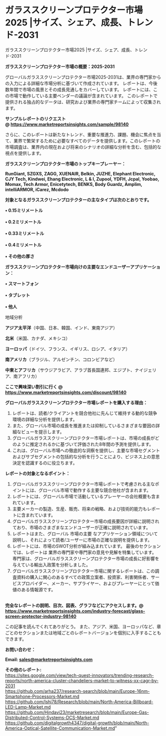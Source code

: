 # ガラススクリーンプロテクター市場2025 |サイズ、シェア、成長、トレンド-2031
ガラススクリーンプロテクター市場2025 |サイズ、シェア、成長、トレンド-2031

<strong><b>ガラススクリーンプロテクター市場の概要：2025-2031</b></strong>

グローバルガラススクリーンプロテクター市場2025-2031は、業界の専門家からの入力による詳細な市場分析に基づいて作成されています。 レポートは、今後数年間で市場の風景とその成長見通しをカバーしています。 レポートには、この市場で動作している主要ベンダーの議論が含まれています。 このレポートで提供される独占的なデータは、研究および業界の専門家チームによって収集されます。

<strong>サンプルレポートのリクエスト @ <a href=https://www.marketreportsinsights.com/sample/98140>https://www.marketreportsinsights.com/sample/98140</a></strong>

さらに、このレポートは新たなトレンド、重要な推進力、課題、機会に焦点を当て、業界で繁栄するために必要なすべてのデータを提供します。このレポートの市場調査は、業界内の現在および将来のシナリオの詳細な分析を含む、包括的な視点を提供します。

<strong>ガラススクリーンプロテクター市場のトップキープレーヤー：</strong>

<strong>RunGiant, SZGXS, ZAGG, XUENAIR, Belkin, JUZHE, Elephant Electronic, CJY Tech, Kindwei, Ehang Electronic, L & I, Zupool, YDFH, Jcpal, Yoobao, Momax, Tech Armor, Enicetytech, BENKS, Body Guardz, Amplim, intelliARMOR, iCarez, Mcdodo</strong>

<strong><b>対象となるガラススクリーンプロテクターの主なタイプは次のとおりです。</b></strong>

<strong>• 0.15ミリメートル<br><br>•  0.2ミリメートル<br><br>•  0.33ミリメートル<br><br>•  0.4ミリメートル<br><br>• その他の厚さ</strong>

<strong><b>ガラススクリーンプロテクター市場向けの主要なエンドユーザーアプリケーション：</b></strong>

<strong>• スマートフォン<br><br>• タブレット<br><br>• 他人</strong>

 地域分析

<strong><b>アジア太平洋</b></strong>（中国、日本、韓国、インド、東南アジア）

<strong><b>北米</b></strong>（米国、カナダ、メキシコ）

<strong><b>ヨーロッパ</b></strong>（ドイツ、フランス、イギリス、ロシア、イタリア）

<strong><b>南アメリカ</b></strong>（ブラジル、アルゼンチン、コロンビアなど）

<strong><b>中東とアフリカ</b></strong>（サウジアラビア、アラブ首長国連邦、エジプト、ナイジェリア、南アフリカ）

<strong>ここで興味深い割引に行く @ <a href=https://www.marketreportsinsights.com/discount/98140>https://www.marketreportsinsights.com/discount/98140</a></strong>

<strong><b>グローバルガラススクリーンプロテクター市場レポートを購入する理由：</b></strong>
<ol>
  <li>レポートは、読者/クライアントを競合他社に先んじて維持する動的な競争環境の詳細な分析を提供します。</li>
  <li>また、グローバル市場の成長を推進または抑制しているさまざまな要因の詳細なビューを提示します。</li>
  <li>グローバルガラススクリーンプロテクター市場レポートは、市場の成長がどのように推定されるかに基づいて評価された8年間の予測を提供します。</li>
  <li>これは、グローバル市場への徹底的な洞察を提供し、主要な市場セグメントおよびサブセグメントの包括的な分析を行うことにより、ビジネス上の意思決定を認識するのに役立ちます。</li>
</ol>
<strong><b>レポートの対象となるポイント：</b></strong>
<ol>
  <li>グローバルガラススクリーンプロテクター市場レポートで考慮される主なポイントには、グローバル市場で動作する主要な競合他社が含まれます。</li>
  <li>レポートには、グローバル市場で活動しているプレーヤーの会社概要も含まれています。</li>
  <li>主要メーカーの製造、生産、販売、将来の戦略、および技術的能力もレポートに含まれています。</li>
  <li>グローバルガラススクリーンプロテクター市場の成長要因が詳細に説明されており、市場のさまざまなエンドユーザーが正確に説明されています。</li>
  <li>レポートはまた、グローバル 市場の主要 なアプリケーション領域について説明し、それによって読者/ユーザーに市場の正確な説明を提供します。</li>
  <li>レポートには、市場のSWOT分析が組み込まれています。 最後のセクションでは、レポートは 業界の専門家や専門家の意見や見解を特集しています。 専門家は、グローバルガラススクリーンプロテクター市場の成長に好影響を与えている輸出入政策を分析しました。</li>
  <li>グローバルガラススクリーンプロテクター市場に関するレポートは、この調査資料の購入に関心のあるすべての政策立案者、投資家、利害関係者、サービスプロバイダー、メーカー、サプライヤー、およびプレーヤーにとって価値のある情報源です。</li>
</ol><br>
<strong>完全なレポートの説明、目次、図表、グラフなどにアクセスします。@ <a href=https://www.marketreportsinsights.com/industry-forecast/glass-screen-protector-industry-98140>https://www.marketreportsinsights.com/industry-forecast/glass-screen-protector-industry-98140</a></strong>

この記事を読んでくれてありがとう。 また、アジア、米国、ヨーロッパなど、章ごとのセクションまたは地域ごとのレポートバージョンを個別に入手することもできます。

<strong><b>お問い合わせ：</b></strong>

<strong>Email: </strong><a href=mailto:sales@marketreportsinsights.com><strong>sales@marketreportsinsights.com</strong></a>

<strong>その他のレポート:</strong>
<br>
<a href=https://sites.google.com/view/tech-quest-innovators/trending-research-reports/north-america-cluster-chandeliers-market-to-witness-xx-cagr-by-2031>https://sites.google.com/view/tech-quest-innovators/trending-research-reports/north-america-cluster-chandeliers-market-to-witness-xx-cagr-by-2031</a>
<br>
<a href=https://github.com/arha237/research-search/blob/main/Europe-16nm-Smartphone-Processors-Market.md>https://github.com/arha237/research-search/blob/main/Europe-16nm-Smartphone-Processors-Market.md</a>
<br>
<a href=https://github.com/Ishi78/Research/blob/main/North-America-Billboard-LED-Lamp-Market.md>https://github.com/Ishi78/Research/blob/main/North-America-Billboard-LED-Lamp-Market.md</a>
<br>
<a href=https://github.com/Hindavi23/marketresearch/blob/main/Europe-Gas-Distributed-Control-Systems-DCS-Market.md>https://github.com/Hindavi23/marketresearch/blob/main/Europe-Gas-Distributed-Control-Systems-DCS-Market.md</a>
<br>
<a href=https://github.com/digitalgrowth4347/digital-growth/blob/main/North-America-Optical-Satellite-Communication-Market.md>https://github.com/digitalgrowth4347/digital-growth/blob/main/North-America-Optical-Satellite-Communication-Market.md</a>"
